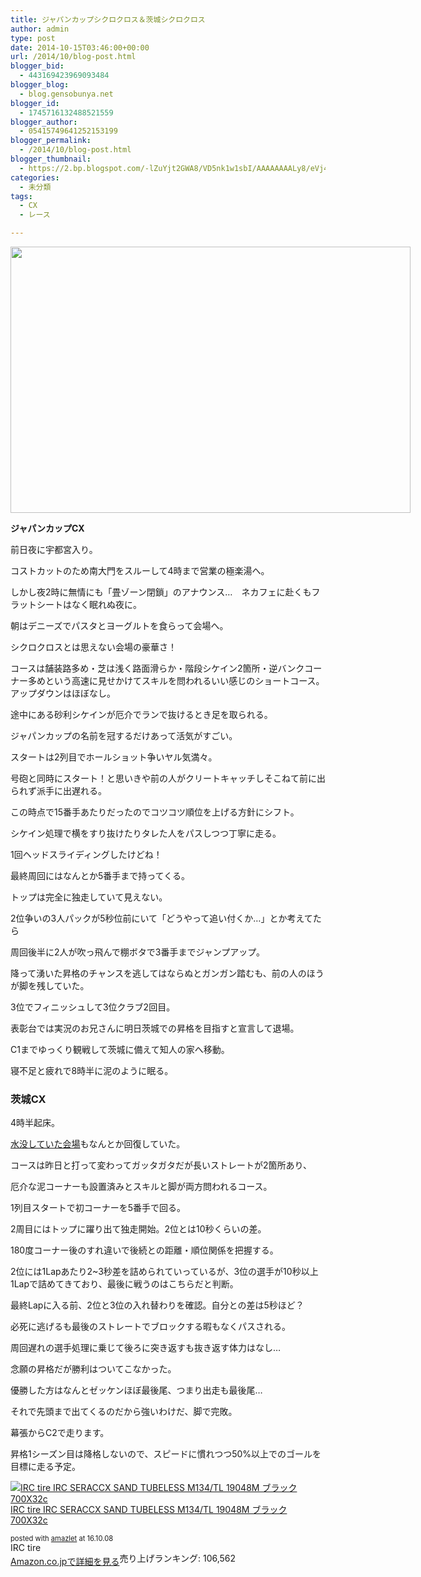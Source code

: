 ```yaml
---
title: ジャパンカップシクロクロス＆茨城シクロクロス
author: admin
type: post
date: 2014-10-15T03:46:00+00:00
url: /2014/10/blog-post.html
blogger_bid:
  - 443169423969093484
blogger_blog:
  - blog.gensobunya.net
blogger_id:
  - 1745716132488521559
blogger_author:
  - 05415749641252153199
blogger_permalink:
  - /2014/10/blog-post.html
blogger_thumbnail:
  - https://2.bp.blogspot.com/-lZuYjt2GWA8/VD5nk1w1sbI/AAAAAAAALy8/eVj4eAHsE4Y/s1600/01_ui.jpg
categories:
  - 未分類
tags:
  - CX
  - レース

---
```

<a href="http://2.bp.blogspot.com/-lZuYjt2GWA8/VD5nk1w1sbI/AAAAAAAALy8/eVj4eAHsE4Y/s1600/01_ui.jpg" imageanchor="1" style="clear: left; float: left; margin-bottom: 1em; margin-right: 1em;"><img border="0" height="426" src="https://blog.gensobunya.net/wp-content/uploads/2014/10/01_ui-1024x682.jpg" width="640" /></a>**ジャパンカップCX**

前日夜に宇都宮入り。
  
コストカットのため南大門をスルーして4時まで営業の極楽湯へ。
  
しかし夜2時に無情にも「畳ゾーン閉鎖」のアナウンス…　ネカフェに赴くもフラットシートはなく眠れぬ夜に。

朝はデニーズでパスタとヨーグルトを食らって会場へ。

シクロクロスとは思えない会場の豪華さ！
  
コースは舗装路多め・芝は浅く路面滑らか・階段シケイン2箇所・逆バンクコーナー多めという高速に見せかけてスキルを問われるいい感じのショートコース。アップダウンはほぼなし。
  
途中にある砂利シケインが厄介でランで抜けるとき足を取られる。

ジャパンカップの名前を冠するだけあって活気がすごい。
  
スタートは2列目でホールショット争いヤル気満々。
  
号砲と同時にスタート！と思いきや前の人がクリートキャッチしそこねて前に出られず派手に出遅れる。
  
この時点で15番手あたりだったのでコツコツ順位を上げる方針にシフト。

シケイン処理で横をすり抜けたりタレた人をパスしつつ丁寧に走る。
  
1回ヘッドスライディングしたけどね！

最終周回にはなんとか5番手まで持ってくる。
  
トップは完全に独走していて見えない。
  
2位争いの3人パックが5秒位前にいて「どうやって追い付くか…」とか考えてたら
  
周回後半に2人が吹っ飛んで棚ボタで3番手までジャンプアップ。

降って湧いた昇格のチャンスを逃してはならぬとガンガン踏むも、前の人のほうが脚を残していた。
  
3位でフィニッシュして3位クラブ2回目。

表彰台では実況のお兄さんに明日茨城での昇格を目指すと宣言して退場。
  
C1までゆっくり観戦して茨城に備えて知人の家へ移動。
  
寝不足と疲れで8時半に泥のように眠る。



### **茨城CX**

4時半起床。

<a href="https://www.facebook.com/ibarakicyclocross/posts/685873051520748" target="_blank">水没していた会場</a>もなんとか回復していた。
  
コースは昨日と打って変わってガッタガタだが長いストレートが2箇所あり、
  
厄介な泥コーナーも設置済みとスキルと脚が両方問われるコース。

1列目スタートで初コーナーを5番手で回る。
  
2周目にはトップに躍り出て独走開始。2位とは10秒くらいの差。
  
180度コーナー後のすれ違いで後続との距離・順位関係を把握する。
  
2位には1Lapあたり2~3秒差を詰められていっているが、3位の選手が10秒以上1Lapで詰めてきており、最後に戦うのはこちらだと判断。

最終Lapに入る前、2位と3位の入れ替わりを確認。自分との差は5秒ほど？
  
必死に逃げるも最後のストレートでブロックする暇もなくパスされる。
  
周回遅れの選手処理に乗じて後ろに突き返すも抜き返す体力はなし…

念願の昇格だが勝利はついてこなかった。
  
優勝した方はなんとゼッケンほぼ最後尾、つまり出走も最後尾…
  
それで先頭まで出てくるのだから強いわけだ、脚で完敗。

幕張からC2で走ります。
  
昇格1シーズン目は降格しないので、スピードに慣れつつ50%以上でのゴールを目標に走る予定。



<div class="amazlet-box" style="margin-bottom:0px;">
  <div class="amazlet-image" style="float:left;margin:0px 12px 1px 0px;">
    <a href="http://www.amazon.co.jp/exec/obidos/ASIN/B00QHS8BQE/gensobunya-22/ref=nosim/" name="amazletlink" target="_blank"><img src="https://images-fe.ssl-images-amazon.com/images/I/41GHJcgub0L._SL160_.jpg" alt="IRC tire IRC SERACCX SAND TUBELESS M134/TL 19048M ブラック 700X32c" style="border: none;" /></a>
  </div>
  
  <div class="amazlet-info" style="line-height:120%; margin-bottom: 10px">
    <div class="amazlet-name" style="margin-bottom:10px;line-height:120%">
<a href="http://www.amazon.co.jp/exec/obidos/ASIN/B00QHS8BQE/gensobunya-22/ref=nosim/" name="amazletlink" target="_blank">IRC tire IRC SERACCX SAND TUBELESS M134/TL 19048M ブラック 700X32c</a></p> 

<div class="amazlet-powered-date" style="font-size:80%;margin-top:5px;line-height:120%">
  posted with <a href="http://www.amazlet.com/" title="amazlet" target="_blank">amazlet</a> at 16.10.08
</div>

    
<div class="amazlet-detail">
IRC tire <br />売り上げランキング: 106,562

    
<div class="amazlet-sub-info" style="float: left;">
<div class="amazlet-link" style="margin-top: 5px">
  <a href="http://www.amazon.co.jp/exec/obidos/ASIN/B00QHS8BQE/gensobunya-22/ref=nosim/" name="amazletlink" target="_blank">Amazon.co.jpで詳細を見る</a>
</div>

  </div>
  
  <div class="amazlet-footer" style="clear: left">
  </div>
</div>

<!-- WP QUADS Content Ad Plugin v. 1.6.0 -->

<div class="quads-location quads-ad1" id="quads-ad1" style="float:none;margin:0px;">
  <!-- gensou-cycle_banner2_AdSense3_1x1_as -->
  
  <ins class="adsbygoogle"
     style="display:block"
     data-ad-client="ca-pub-0056151430743709"
     data-ad-slot="4152578227"
     data-ad-format="auto"></ins>
</div>